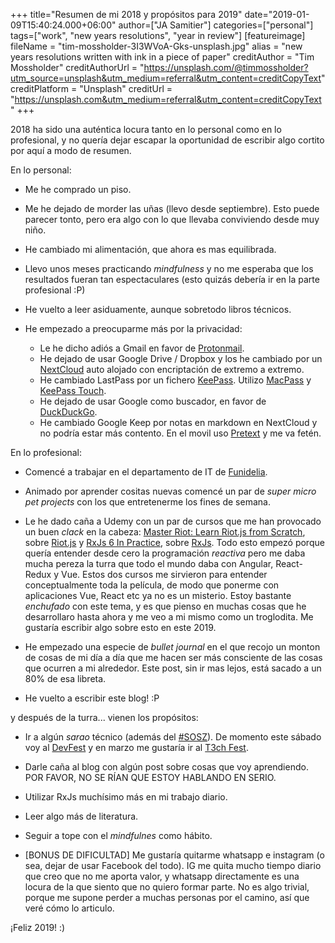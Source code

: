 +++
title="Resumen de mi 2018 y propósitos para 2019"
date="2019-01-09T15:40:24.000+06:00"
author=["JA Samitier"]
categories=["personal"]
tags=["work", "new years resolutions", "year in review"]
[featureimage]
    fileName = "tim-mossholder-3I3WVoA-Gks-unsplash.jpg"
    alias = "new years resolutions written with ink in a piece of paper"
    creditAuthor = "Tim Mossholder"
    creditAuthorUrl = "https://unsplash.com/@timmossholder?utm_source=unsplash&utm_medium=referral&utm_content=creditCopyText"
    creditPlatform = "Unsplash"
    creditUrl = "https://unsplash.com&utm_medium=referral&utm_content=creditCopyText"
+++

2018 ha sido una auténtica locura tanto en lo personal como en lo profesional, y no quería dejar escapar la oportunidad de escribir algo cortito por aquí a modo de resumen.

En lo personal:

- Me he comprado un piso.

- Me he dejado de morder las uñas (llevo desde septiembre). Esto puede parecer tonto, pero era algo con lo que llevaba conviviendo desde muy niño.

- He cambiado mi alimentación, que ahora es mas equilibrada.

- Llevo unos meses practicando _mindfulness_ y no me esperaba que los resultados fueran tan espectaculares (esto quizás debería ir en la parte profesional :P)

- He vuelto a leer asiduamente, aunque sobretodo libros técnicos.

- He empezado a preocuparme más por la privacidad:
  - Le he dicho adiós a Gmail en favor de [Protonmail](https://protonmail.com).
  - He dejado de usar Google Drive / Dropbox y los he cambiado por un [NextCloud](https://nextcloud.com) auto alojado con encriptación de extremo a extremo.
  - He cambiado LastPass por un fichero [KeePass](https://keepass.info). Utilizo [MacPass](https://github.com/MacPass/MacPass) y [KeePass Touch](https://itunes.apple.com/us/app/keepass-touch/id966759076).
  - He dejado de usar Google como buscador, en favor de [DuckDuckGo](https://duckduckgo.com).
  - He cambiado Google Keep por notas en markdown en NextCloud y no podría estar más contento. En el movil uso [Pretext](https://itunes.apple.com/us/app/pretext/id1347707000) y me va fetén.

En lo profesional:

- Comencé a trabajar en el departamento de IT de [Funidelia](https://funidelia.es).

- Animado por aprender cositas nuevas comencé un par de _super micro pet projects_ con los que entretenerme los fines de semana.

- Le he dado caña a Udemy con un par de cursos que me han provocado un buen _clack_ en la cabeza: [Master Riot: Learn Riot.js from Scratch](https://www.udemy.com/master-riot/), sobre [Riot.js](https://github.com/riot/riot) y [RxJs 6 In Practice](https://www.udemy.com/rxjs-course/), sobre [RxJs](https://github.com/reactivex/rxjs). Todo esto empezó porque quería entender desde cero la programación _reactiva_ pero me daba mucha pereza la turra que todo el mundo daba con Angular, React-Redux y Vue. Estos dos cursos me sirvieron para entender conceptualmente toda la película, de modo que ponerme con aplicaciones Vue, React etc ya no es un misterio. Estoy bastante _enchufado_ con este tema, y es que pienso en muchas cosas que he desarrollaro hasta ahora y me veo a mi mismo como un troglodita. Me gustaría escribir algo sobre esto en este 2019.

- He empezado una especie de _bullet journal_ en el que recojo un monton de cosas de mi día a día que me hacen ser más consciente de las cosas que ocurren a mi alrededor. Este post, sin ir mas lejos, está sacado a un 80% de esa libreta.

- He vuelto a escribir este blog! :P

y después de la turra... vienen los propósitos:

- Ir a algún _sarao_ técnico (además del [#SOSZ](http://sosz19.cachirulovalley.com)). De momento este sábado voy al [DevFest](https://www.meetup.com/es-ES/gdgZaragoza/events/252863072/) y en marzo me gustaría ir al [T3ch Fest](https://t3chfest.uc3m.es/2019/).

- Darle caña al blog con algún post sobre cosas que voy aprendiendo. POR FAVOR, NO SE RÍAN QUE ESTOY HABLANDO EN SERIO.

- Utilizar RxJs muchísimo más en mi trabajo diario.

- Leer algo más de literatura.

- Seguir a tope con el _mindfulnes_ como hábito.

- [BONUS DE DIFICULTAD] Me gustaría quitarme whatsapp e instagram (o sea, dejar de usar Facebook del todo). IG me quita mucho tiempo diario que creo que no me aporta valor, y whatsapp directamente es una locura de la que siento que no quiero formar parte. No es algo trivial, porque me supone perder a muchas personas por el camino, así que veré cómo lo articulo.

¡Feliz 2019! :)
